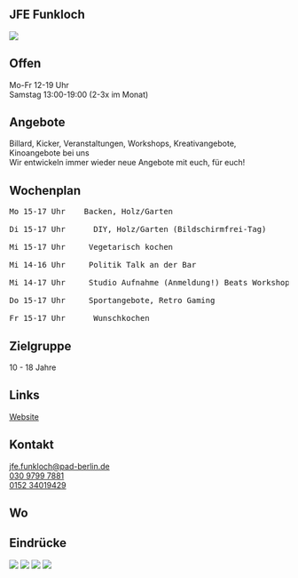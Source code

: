 ## JFE Funkloch
<img id="topmedia" src="images/Funkloch/Funkloch.png" />

## Offen
Mo-Fr 12-19 Uhr<br>
Samstag 13:00-19:00 (2-3x im Monat)

## Angebote
Billard, Kicker, Veranstaltungen, Workshops, Kreativangebote, Kinoangebote bei uns<br>
Wir entwickeln immer wieder neue Angebote mit euch, für euch! 

## Wochenplan
<pre id="weeklyschedule">
Mo 15-17 Uhr    Backen, Holz/Garten

Di 15-17 Uhr      DIY, Holz/Garten (Bildschirmfrei-Tag)

Mi 15-17 Uhr     Vegetarisch kochen

Mi 14-16 Uhr     Politik Talk an der Bar

Mi 14-17 Uhr     Studio Aufnahme (Anmeldung!) Beats Workshop

Do 15-17 Uhr     Sportangebote, Retro Gaming

Fr 15-17 Uhr      Wunschkochen
</pre>

## Zielgruppe
10 - 18 Jahre

## Links
<a class="external_link" href="https://www.pad-berlin.de/jugendarbeit-praevention-und-qualifikation/jfe-funkloch">Website</a>

## Kontakt
[jfe.funkloch@pad-berlin.de](mailto:jfe.funkloch@pad-berlin.de)<br>
<a href="tel:+3097997881">030 9799 7881</a><br>
<a href="tel:+15234019429">0152 34019429</a>

## Wo
<div id="gmap"></div>
<script>window.onload = showMap('Malchower Weg 48, 13053 Berlin', 0, 'gmap_mini')</script>

## Eindrücke
<div class="mediacontainer">
  <img src="images/Funkloch/1.jpg" />
  <img src="images/Funkloch/2.jpg" />
  <img src="images/Funkloch/3.jpg" />
  <img src="images/Funkloch/4.jpg" />
</div>
